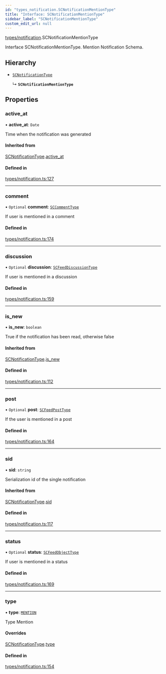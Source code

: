 ```yaml
---
id: "types_notification.SCNotificationMentionType"
title: "Interface: SCNotificationMentionType"
sidebar_label: "SCNotificationMentionType"
custom_edit_url: null
---
```


[types/notification](../modules/types_notification.md).SCNotificationMentionType

Interface SCNotificationMentionType.
Mention Notification Schema.

## Hierarchy

- [`SCNotificationType`](types_notification.SCNotificationType.md)

  ↳ **`SCNotificationMentionType`**

## Properties

### active\_at

• **active\_at**: `Date`

Time when the notification was generated

#### Inherited from

[SCNotificationType](types_notification.SCNotificationType.md).[active_at](types_notification.SCNotificationType.md#active_at)

#### Defined in

[types/notification.ts:127](https://github.com/selfcommunity/community-ui/blob/1eb776a/packages/sc-core/src/types/notification.ts#L127)

___

### comment

• `Optional` **comment**: [`SCCommentType`](types_comment.SCCommentType.md)

If user is mentioned in a comment

#### Defined in

[types/notification.ts:174](https://github.com/selfcommunity/community-ui/blob/1eb776a/packages/sc-core/src/types/notification.ts#L174)

___

### discussion

• `Optional` **discussion**: [`SCFeedDiscussionType`](types_feed.SCFeedDiscussionType.md)

If user is mentioned in a discussion

#### Defined in

[types/notification.ts:159](https://github.com/selfcommunity/community-ui/blob/1eb776a/packages/sc-core/src/types/notification.ts#L159)

___

### is\_new

• **is\_new**: `boolean`

True if the notification has been read, otherwise false

#### Inherited from

[SCNotificationType](types_notification.SCNotificationType.md).[is_new](types_notification.SCNotificationType.md#is_new)

#### Defined in

[types/notification.ts:112](https://github.com/selfcommunity/community-ui/blob/1eb776a/packages/sc-core/src/types/notification.ts#L112)

___

### post

• `Optional` **post**: [`SCFeedPostType`](types_feed.SCFeedPostType.md)

If the user is mentioned in a post

#### Defined in

[types/notification.ts:164](https://github.com/selfcommunity/community-ui/blob/1eb776a/packages/sc-core/src/types/notification.ts#L164)

___

### sid

• **sid**: `string`

Serialization id of the single notification

#### Inherited from

[SCNotificationType](types_notification.SCNotificationType.md).[sid](types_notification.SCNotificationType.md#sid)

#### Defined in

[types/notification.ts:117](https://github.com/selfcommunity/community-ui/blob/1eb776a/packages/sc-core/src/types/notification.ts#L117)

___

### status

• `Optional` **status**: [`SCFeedObjectType`](types_feed.SCFeedObjectType.md)

If user is mentioned in a status

#### Defined in

[types/notification.ts:169](https://github.com/selfcommunity/community-ui/blob/1eb776a/packages/sc-core/src/types/notification.ts#L169)

___

### type

• **type**: [`MENTION`](../enums/types_notification.SCNotificationTypologyType.md#mention)

Type Mention

#### Overrides

[SCNotificationType](types_notification.SCNotificationType.md).[type](types_notification.SCNotificationType.md#type)

#### Defined in

[types/notification.ts:154](https://github.com/selfcommunity/community-ui/blob/1eb776a/packages/sc-core/src/types/notification.ts#L154)

